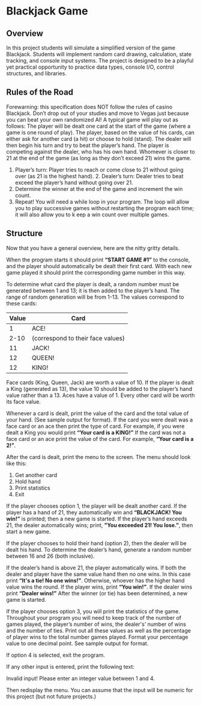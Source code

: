 # Blackjack Game
## Overview
In this project students will simulate a simplified version of the game Blackjack. Students will implement random card drawing, calculation, state tracking, and console input systems. The project is designed to be a playful yet practical opportunity to practice data types, console I/O, control structures, and libraries.
## Rules of the Road
Forewarning: this specification does NOT follow the rules of casino Blackjack. Don’t drop out of your studies and move to Vegas just because you can beat your own randomized AI!
A typical game will play out as follows:
The player will be dealt one card at the start of the game (where a game is one round of play). The player, based on the value of his cards, can either ask for another card (a hit) or choose to hold (stand). The dealer will then begin his turn and try to beat the player’s hand. The player is competing against the dealer, who has his own hand. Whomever is closer to 21 at the end of the game (as long as they don’t exceed 21) wins the game.
1. Player’s turn: Player tries to reach or come close to 21 without going over (as 21 is the highest hand). 2. Dealer’s turn: Dealer tries to beat exceed the player’s hand without going over 21.
3. Determine the winner at the end of the game and increment the win count.
4. Repeat!
You will need a while loop in your program. The loop will allow you to play successive games without restarting the program each time; it will also allow you to k eep a win count over multiple games.
## Structure
Now that you have a general overview, here are the nitty gritty details.

When the program starts it should print **“START GAME #1”** to the console, and the player should automatically be dealt their first card. With each new game played it should print the corresponding game number in this way.

To determine what card the player is dealt, a random number must be generated between 1 and 13; it is then added to the player’s hand. The range of random generation will be from 1-13. The values correspond to these cards:

| Value | Card |
| --------------- | --------------- |
| 1 | ACE! |
| 2-10 | (correspond to their face values) |
| 11 | JACK! |
| 12 | QUEEN! |
| 12 | KING! |

Face cards (King, Queen, Jack) are worth a value of 10. If the player is dealt a King (generated as 13), the value 10 should be added to the player’s hand value rather than a 13. Aces have a value of 1. Every other card will be worth its face value.

Whenever a card is dealt, print the value of the card and the total value of your hand. (See sample output for format). If the card you were dealt was a face card or an ace then print the type of card. For example, if you were dealt a King you would print **“Your card is a KING!”** If the card was not a face card or an ace print the value of the card. For example, **“Your card is a 2!”**.

After the card is dealt, print the menu to the screen. The menu should look like this:
1. Get another card
2. Hold hand
3. Print statistics
4. Exit

If the player chooses option 1, the player will be dealt another card. If the player has a hand of 21, they automatically win and **“BLACKJACK! You win!”** is printed; then a new game is started. If the player’s hand exceeds 21, the dealer automatically wins; print, **"You exceeded 21! You lose.”**, then start a new game.

If the player chooses to hold their hand (option 2), then the dealer will be dealt his hand. To determine the dealer’s hand, generate a random number between 16 and 26 (both inclusive).

If the dealer’s hand is above 21, the player automatically wins. If both the dealer and player have the same value hand then no one wins. In this case print **“It's a tie! No one wins!”**. Otherwise, whoever has the higher
hand value wins the round. If the player wins, print **“You win!”**. If the dealer wins print **“Dealer wins!”** After the winner (or tie) has been determined, a new game is started.

If the player chooses option 3, you will print the statistics of the game. Throughout your program you will need to keep track of the number of games played, the player’s number of wins, the dealer's’ number of wins and the number of ties. Print out all these values as well as the percentage of player wins to the total number games played. Format your percentage value to one decimal point. See sample output for format.

If option 4 is selected, exit the program.

If any other input is entered, print the following text:

Invalid input!
Please enter an integer value between 1 and 4.

Then redisplay the menu. You can assume that the input will be numeric for this project (but not future projects.)

